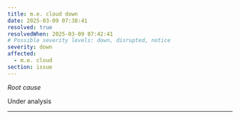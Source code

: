 ```yaml
---
title: m.e. cloud down
date: 2025-03-09 07:38:41
resolved: true
resolvedWhen: 2025-03-09 07:42:41
# Possible severity levels: down, disrupted, notice
severity: down
affected:
  - m.e. cloud
section: issue
---
```


*Root cause*

Under analysis

---


